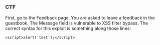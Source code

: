 ### CTF

First, go to the Feedback page. You are asked to leave a feedback in the guestbook. The Message field is vulnerable to XSS filter bypass. The correct syntax for this exploit is something along those lines:

    <script>alert('test');</script>


